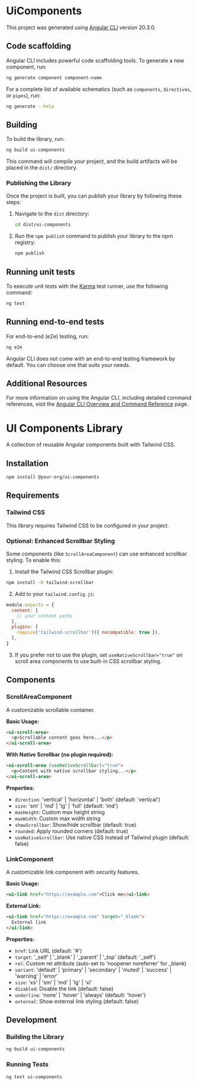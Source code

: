 # UiComponents

This project was generated using [Angular CLI](https://github.com/angular/angular-cli) version 20.3.0.

## Code scaffolding

Angular CLI includes powerful code scaffolding tools. To generate a new component, run:

```bash
ng generate component component-name
```

For a complete list of available schematics (such as `components`, `directives`, or `pipes`), run:

```bash
ng generate --help
```

## Building

To build the library, run:

```bash
ng build ui-components
```

This command will compile your project, and the build artifacts will be placed in the `dist/` directory.

### Publishing the Library

Once the project is built, you can publish your library by following these steps:

1. Navigate to the `dist` directory:
   ```bash
   cd dist/ui-components
   ```

2. Run the `npm publish` command to publish your library to the npm registry:
   ```bash
   npm publish
   ```

## Running unit tests

To execute unit tests with the [Karma](https://karma-runner.github.io) test runner, use the following command:

```bash
ng test
```

## Running end-to-end tests

For end-to-end (e2e) testing, run:

```bash
ng e2e
```

Angular CLI does not come with an end-to-end testing framework by default. You can choose one that suits your needs.

## Additional Resources

For more information on using the Angular CLI, including detailed command references, visit the [Angular CLI Overview and Command Reference](https://angular.dev/tools/cli) page.

# UI Components Library

A collection of reusable Angular components built with Tailwind CSS.

## Installation

```bash
npm install @your-org/ui-components
```

## Requirements

### Tailwind CSS
This library requires Tailwind CSS to be configured in your project.

### Optional: Enhanced Scrollbar Styling

Some components (like `ScrollAreaComponent`) can use enhanced scrollbar styling. To enable this:

1. Install the Tailwind CSS Scrollbar plugin:
```bash
npm install -D tailwind-scrollbar
```

2. Add to your `tailwind.config.js`:
```js
module.exports = {
  content: [
    // your content paths
  ],
  plugins: [
    require('tailwind-scrollbar')({ nocompatible: true }),
  ],
}
```

3. If you prefer not to use the plugin, set `useNativeScrollbar="true"` on scroll area components to use built-in CSS scrollbar styling.

## Components

### ScrollAreaComponent

A customizable scrollable container.

**Basic Usage:**
```html
<ui-scroll-area>
  <p>Scrollable content goes here...</p>
</ui-scroll-area>
```

**With Native Scrollbar (no plugin required):**
```html
<ui-scroll-area [useNativeScrollbar]="true">
  <p>Content with native scrollbar styling...</p>
</ui-scroll-area>
```

**Properties:**
- `direction`: 'vertical' | 'horizontal' | 'both' (default: 'vertical')
- `size`: 'sm' | 'md' | 'lg' | 'full' (default: 'md')
- `maxHeight`: Custom max height string
- `maxWidth`: Custom max width string
- `showScrollbar`: Show/hide scrollbar (default: true)
- `rounded`: Apply rounded corners (default: true)
- `useNativeScrollbar`: Use native CSS instead of Tailwind plugin (default: false)

### LinkComponent

A customizable link component with security features.

**Basic Usage:**
```html
<ui-link href="https://example.com">Click me</ui-link>
```

**External Link:**
```html
<ui-link href="https://example.com" target="_blank">
  External link
</ui-link>
```

**Properties:**
- `href`: Link URL (default: '#')
- `target`: '_self' | '_blank' | '_parent' | '_top' (default: '_self')
- `rel`: Custom rel attribute (auto-set to 'noopener noreferrer' for _blank)
- `variant`: 'default' | 'primary' | 'secondary' | 'muted' | 'success' | 'warning' | 'error'
- `size`: 'xs' | 'sm' | 'md' | 'lg' | 'xl'
- `disabled`: Disable the link (default: false)
- `underline`: 'none' | 'hover' | 'always' (default: 'hover')
- `external`: Show external link styling (default: false)

## Development

### Building the Library

```bash
ng build ui-components
```

### Running Tests

```bash
ng test ui-components
```
